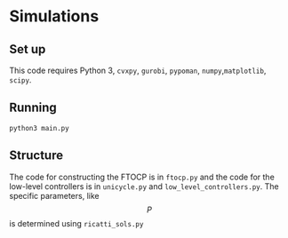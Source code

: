 # Simulations

## Set up

This code requires Python 3, `cvxpy`, `gurobi`, `pypoman`, `numpy`,`matplotlib`, `scipy`.


## Running
```
python3 main.py
```

## Structure
The code for constructing the FTOCP is in `ftocp.py` and the code for the low-level controllers is in `unicycle.py` and `low_level_controllers.py`. The specific parameters, like $$P$$ is determined using `ricatti_sols.py`